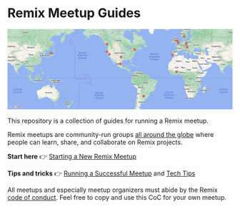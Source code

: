 # Remix Meetup Guides

<a href="https://www.meetup.com/pro/remix-run/" target="_blank" rel="noopener">
    <img src="./assets/the-world.png" alt="Map of the world with red dots representing various Remix meetups">
</a>

This repository is a collection of guides for running a Remix meetup.

Remix meetups are community-run groups [all around the globe](https://www.meetup.com/pro/remix-run/) where people can learn, share, and collaborate on Remix projects.

**Start here** 👉 [Starting a New Remix Meetup](./starting-a-new-meetup.md)

**Tips and tricks** 👉 [Running a Successful Meetup](./running-a-successful-meetup.md) and [Tech Tips](./tech-tips.md)

All meetups and especially meetup organizers must abide by the Remix [code of conduct](https://github.com/remix-run/remix/blob/main/CODE_OF_CONDUCT.md). Feel free to copy and use this CoC for your own meetup.
